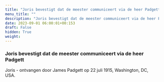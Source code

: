 ```yaml
---
title: "Joris bevestigt dat de meester communiceert via de heer Padgett"
menu_title: ""
description: "Joris bevestigt dat de meester communiceert via de heer Padgett"
date: 2023-09-01 06:00:01+00:153
draft: False
hidden: True
weight:
---
```

### Joris bevestigt dat de meester communiceert via de heer Padgett

Joris - ontvangen door James Padgett op 22 juli 1915, Washington, DC, USA.
